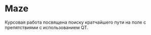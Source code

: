 # Maze
Курсовая работа посвящена поиску кратчайшего пути на поле с препятствиями с использованием QT.
